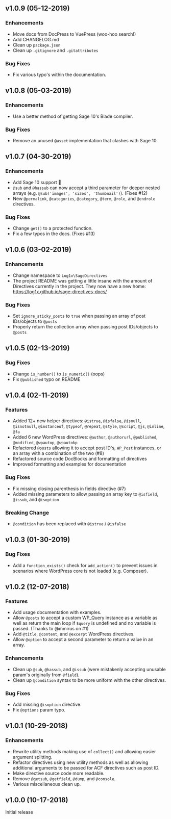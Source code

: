 ## v1.0.9 (05-12-2019)

### Enhancements
- Move docs from DocPress to VuePress (woo-hoo search!)
- Add CHANGELOG.md
- Clean up `package.json`
- Clean up `.gitignore` and `.gitattributes`

### Bug Fixes
- Fix various typo's within the documentation.

## v1.0.8 (05-03-2019)

### Enhancements
- Use a better method of getting Sage 10's Blade compiler.

### Bug Fixes
- Remove an unused `@asset` implementation that clashes with Sage 10.

## v1.0.7 (04-30-2019)

### Enhancements
- Add Sage 10 support 🎈 
- `@sub` and `@hassub` can now accept a third parameter for deeper nested arrays (e.g. `@sub('images', 'sizes', 'thumbnail')`). (Fixes #12)
- New `@permalink`, `@categories`, `@category`, `@term`, `@role`, and `@endrole` directives.

### Bug Fixes
- Change `get()` to a protected function.
- Fix a few typos in the docs. (Fixes #13)

## v1.0.6 (03-02-2019)

### Enhancements
- Change namespace to `Log1x\SageDirectives`
- The project README was getting a little insane with the amount of Directives currently in the project. They now have a new home: https://log1x.github.io/sage-directives-docs/

### Bug Fixes
- Set `ignore_sticky_posts` to `true` when passing an array of post IDs/objects to `@posts`
- Properly return the collection array when passing post IDs/objects to `@posts`

## v1.0.5 (02-13-2019)

### Bug Fixes
- Change `is_number()` to `is_numeric()` (oops)
- Fix `@published` typo on README

## v1.0.4 (02-11-2019)

### Features
- Added 12+ new helper directives: `@istrue`, `@isfalse`, `@isnull`, `@isnotnull`, `@instanceof`, `@typeof`, `@repeat`, `@style`, `@script`, `@js`, `@inline`, `@fa`
- Added 6 new WordPress directives: `@author`, `@authorurl`, `@published`, `@modified`, `@wpautop`, `@wpautokp`
- Refactored `@posts` allowing it to accept post ID's, `WP_Post` instances, or an array with a combination of the two (#8)
- Refactored source code DocBlocks and formatting of directives
- Improved formatting and examples for documentation

### Bug Fixes
- Fix missing closing parenthesis in fields directive (#7)
- Added missing parameters to allow passing an array key to `@isfield`, `@issub`, and `@isoption`

### Breaking Change
- `@condition` has been replaced with `@istrue` / `@isfalse`

## v1.0.3 (01-30-2019)

### Bug Fixes
- Add a `function_exists()` check for `add_action()` to prevent issues in scenarios where WordPress core is not loaded (e.g. Composer).

## v1.0.2 (12-07-2018)

### Features
- Add usage documentation with examples.
- Allow `@posts` to accept a custom WP_Query instance as a variable as well as return the main loop if `$query` is undefined and no variable is passed. (Thanks to @mmirus on #1)
- Add `@title`, `@content`, and `@excerpt` WordPress directives.
- Allow `@option` to accept a second parameter to return a value in an array.

### Enhancements
- Clean up `@sub`, `@hassub`, and `@issub` (were mistakenly accepting unusable param's originally from `@field`).
- Clean up `@condition` syntax to be more uniform with the other directives.

### Bug Fixes
- Add missing `@isoption` directive.
- Fix `@options` param typo.

## v1.0.1 (10-29-2018)

### Enhancements
- Rewrite utility methods making use of `collect()` and allowing easier argument splitting.
- Refactor directives using new utility methods as well as allowing additional arguments to be passed for ACF directives such as post ID.
- Make directive source code more readable.
- Remove `@getsub`, `@getfield`, `@dump`, and `@console`.
- Various miscellaneous clean up.

## v1.0.0 (10-17-2018)

Initial release
